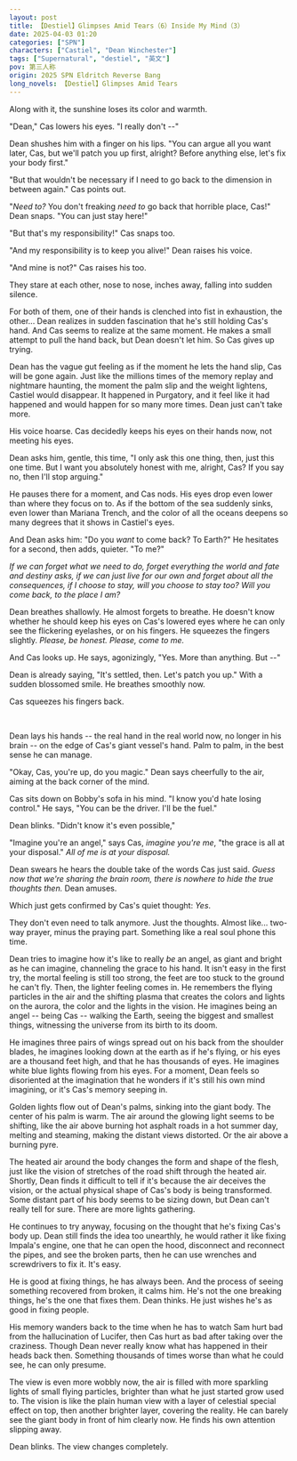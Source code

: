 ```yaml
---
layout: post
title: 【Destiel】Glimpses Amid Tears（6）Inside My Mind（3）
date: 2025-04-03 01:20
categories: ["SPN"]
characters: ["Castiel", "Dean Winchester"]
tags: ["Supernatural", "destiel", "英文"]
pov: 第三人称
origin: 2025 SPN Eldritch Reverse Bang
long_novels: 【Destiel】Glimpses Amid Tears
---
```


Along with it, the sunshine loses its color and warmth.

"Dean," Cas lowers his eyes. "I really don't --"

Dean shushes him with a finger on his lips. "You can argue all you want later, Cas, but we'll patch you up first, alright? Before anything else, let's fix your body first."

"But that wouldn't be necessary if I need to go back to the dimension in between again." Cas points out.

"*Need to?* You don't freaking *need to* go back that horrible place, Cas!" Dean snaps. "You can just stay here!"

"But that's my responsibility!" Cas snaps too.

"And my responsibility is to keep you alive!" Dean raises his voice.

"And mine is not?" Cas raises his too.

They stare at each other, nose to nose, inches away, falling into sudden silence.

For both of them, one of their hands is clenched into fist in exhaustion, the other... Dean realizes in sudden fascination that he's still holding Cas's hand. And Cas seems to realize at the same moment. He makes a small attempt to pull the hand back, but Dean doesn't let him. So Cas gives up trying.

Dean has the vague gut feeling as if the moment he lets the hand slip, Cas will be gone again. Just like the millions times of the memory replay and nightmare haunting, the moment the palm slip and the weight lightens, Castiel would disappear. It happened in Purgatory, and it feel like it had happened and would happen for so many more times. Dean just can't take more.

His voice hoarse. Cas decidedly keeps his eyes on their hands now, not meeting his eyes.

Dean asks him, gentle, this time, "I only ask this one thing, then, just this one time. But I want you absolutely honest with me, alright, Cas? If you say no, then I'll stop arguing."

He pauses there for a moment, and Cas nods. His eyes drop even lower than where they focus on to. As if the bottom of the sea suddenly sinks, even lower than Mariana Trench, and the color of all the oceans deepens so many degrees that it shows in Castiel's eyes.

And Dean asks him: "Do you *want* to come back? To Earth?" He hesitates for a second, then adds, quieter. "To me?"

*If we can forget what we need to do, forget everything the world and fate and destiny asks, if we can just live for our own and forget about all the consequences, if I choose to stay, will you choose to stay too? Will you come back, to the place I am?*

Dean breathes shallowly. He almost forgets to breathe. He doesn't know whether he should keep his eyes on Cas's lowered eyes where he can only see the flickering eyelashes, or on his fingers. He squeezes the fingers slightly. *Please, be honest. Please, come to me.*

And Cas looks up. He says, agonizingly, "Yes. More than anything. But --"

Dean is already saying, "It's settled, then. Let's patch you up." With a sudden blossomed smile. He breathes smoothly now.

Cas squeezes his fingers back.

<br>

Dean lays his hands -- the real hand in the real world now, no longer in his brain -- on the edge of Cas's giant vessel's hand. Palm to palm, in the best sense he can manage.

"Okay, Cas, you're up, do you magic." Dean says cheerfully to the air, aiming at the back corner of the mind.

Cas sits down on Bobby's sofa in his mind. "I know you'd hate losing control." He says, "You can be the driver. I'll be the fuel."

Dean blinks. "Didn't know it's even possible,"

"Imagine you're an angel," says Cas, *imagine you're me*, "the grace is all at your disposal." *All of me is at your disposal.*

Dean swears he hears the double take of the words Cas just said. *Guess now that we're sharing the brain room, there is nowhere to hide the true thoughts then.* Dean amuses.

Which just gets confirmed by Cas's quiet thought: *Yes*.

They don't even need to talk anymore. Just the thoughts. Almost like... two-way prayer, minus the praying part. Something like a real soul phone this time.

Dean tries to imagine how it's like to really *be* an angel, as giant and bright as he can imagine, channeling the grace to his hand. It isn't easy in the first try, the mortal feeling is still too strong, the feet are too stuck to the ground he can't fly. Then, the lighter feeling comes in. He remembers the flying particles in the air and the shifting plasma that creates the colors and lights on the aurora, the color and the lights in the vision. He imagines being an angel -- being Cas -- walking the Earth, seeing the biggest and smallest things, witnessing the universe from its birth to its doom.

He imagines three pairs of wings spread out on his back from the shoulder blades, he imagines looking down at the earth as if he's flying, or his eyes are a thousand feet high, and that he has thousands of eyes. He imagines white blue lights flowing from his eyes. For a moment, Dean feels so disoriented at the imagination that he wonders if it's still his own mind imagining, or it's Cas's memory seeping in.

Golden lights flow out of Dean's palms, sinking into the giant body. The center of his palm is warm. The air around the glowing light seems to be shifting, like the air above burning hot asphalt roads in a hot summer day, melting and steaming, making the distant views distorted. Or the air above a burning pyre.

The heated air around the body changes the form and shape of the flesh, just like the vision of stretches of the road shift through the heated air. Shortly, Dean finds it difficult to tell if it's because the air deceives the vision, or the actual physical shape of Cas's body is being transformed. Some distant part of his body seems to be sizing down, but Dean can't really tell for sure. There are more lights gathering.

He continues to try anyway, focusing on the thought that he's fixing Cas's body up. Dean still finds the idea too unearthly, he would rather it like fixing Impala's engine, one that he can open the hood, disconnect and reconnect the pipes, and see the broken parts, then he can use wrenches and screwdrivers to fix it. It's easy.

He is good at fixing things, he has always been. And the process of seeing something recovered from broken, it calms him. He's not the one breaking things, he's the one that fixes them. Dean thinks. He just wishes he's as good in fixing people.

His memory wanders back to the time when he has to watch Sam hurt bad from the hallucination of Lucifer, then Cas hurt as bad after taking over the craziness. Though Dean never really know what has happened in their heads back then. Something thousands of times worse than what he could see, he can only presume.

The view is even more wobbly now, the air is filled with more sparkling lights of small flying particles, brighter than what he just started grow used to. The vision is like the plain human view with a layer of celestial special effect on top, then another brighter layer, covering the reality. He can barely see the giant body in front of him clearly now. He finds his own attention slipping away.

Dean blinks. The view changes completely.
